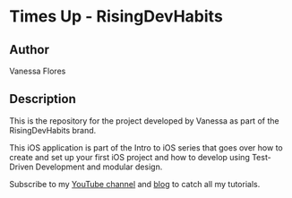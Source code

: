 #  Times Up - RisingDevHabits

## Author
Vanessa Flores

## Description
This is the repository for the project developed by Vanessa as part of the RisingDevHabits brand.

This iOS application is part of the Intro to iOS series that goes over how to create and set up your first iOS project and how to develop using Test-Driven Development and modular design.

Subscribe to my [YouTube channel](https://www.youtube.com/channel/UCOQeFgGIahw2NrbvtH_8Iig?view_as=subscriber) and [blog](https://risingdevhabits.com/) to catch all my tutorials.
